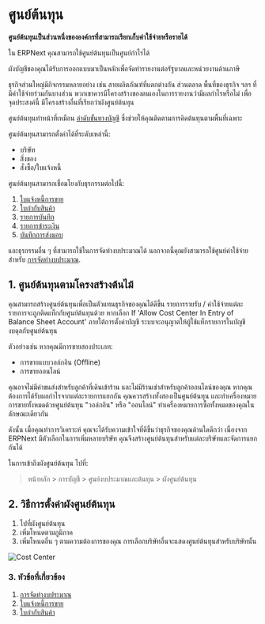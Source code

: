 <!-- add-breadcrumbs -->
# ศูนย์ต้นทุน

**ศูนย์ต้นทุนเป็นส่วนหนึ่งขององค์กรที่สามารถเรียกเก็บค่าใช้จ่ายหรือรายได้**

ใน ERPNext คุณสามารถใช้ศูนย์ต้นทุนเป็นศูนย์กำไรได้

ผังบัญชีของคุณได้รับการออกแบบมาเป็นหลักเพื่อจัดทำรายงานต่อรัฐบาลและหน่วยงานด้านภาษี

ธุรกิจส่วนใหญ่มีกิจกรรมหลายอย่าง เช่น สายผลิตภัณฑ์ที่แตกต่างกัน ส่วนตลาด พื้นที่ของธุรกิจ ฯลฯ ที่มีค่าใช้จ่ายร่วมกันบางส่วน พวกเขาควรมีโครงสร้างของตนเองในการรายงานว่ามีผลกำไรหรือไม่ เพื่อจุดประสงค์นี้ มีโครงสร้างอื่นที่เรียกว่าผังศูนย์ต้นทุน

ศูนย์ต้นทุนทำหน้าที่เหมือน [ลำดับขั้นทางบัญชี](/docs/user/manual/th/accounts/accounting-dimensions) ซึ่งช่วยให้คุณติดตามการคิดต้นทุนตามพื้นที่เฉพาะ

ศูนย์ต้นทุนสามารถตั้งค่าได้ที่ระดับเหล่านี้:

* บริษัท
* สิ่งของ
* สั่งซื้อ/ใบแจ้งหนี้

ศูนย์ต้นทุนสามารถเชื่อมโยงกับธุรกรรมต่อไปนี้:

1. [ใบแจ้งหนี้การขาย](/docs/user/manual/th/accounts/sales-invoice)
1. [ใบกำกับสินค้า](/docs/user/manual/th/accounts/purchase-invoice)
1. [รายการบันทึก](/docs/user/manual/th/accounts/journal-entry)
1. [รายการชำระเงิน](/docs/user/manual/th/accounts/payment-entry)
1. [บันทึกการส่งมอบ](/docs/user/manual/th/stock/delivery-note)

และธุรกรรมอื่น ๆ ที่สามารถใช้ในการจัดทำงบประมาณได้ นอกจากนี้คุณยังสามารถใช้ศูนย์ค่าใช้จ่ายสำหรับ [การจัดทำงบประมาณ](/docs/user/manual/th/accounts/budgeting).

## 1. ศูนย์ต้นทุนตามโครงสร้างต้นไม้

คุณสามารถสร้างศูนย์ต้นทุนเพื่อเป็นตัวแทนธุรกิจของคุณได้ดีขึ้น รายการรายรับ / ค่าใช้จ่ายแต่ละรายการจะถูกติดแท็กกับศูนย์ต้นทุนด้วย หากเลือก If 'Allow Cost Center In Entry of Balance Sheet Account' ภายใต้การตั้งค่าบัญชี ระบบจะอนุญาตให้ผู้ใช้แท็กรายการในบัญชีงบดุลกับศูนย์ต้นทุน

ตัวอย่างเช่น หากคุณมีการขายสองประเภท:

 * การขายแบบวอล์กอิน (Offline)
 * การขายออนไลน์

คุณอาจไม่มีค่าขนส่งสำหรับลูกค้าที่เดินเข้าร้าน และไม่มีร้านเช่าสำหรับลูกค้าออนไลน์ของคุณ หากคุณต้องการได้รับผลกำไรจากแต่ละรายการแยกกัน คุณควรสร้างทั้งสองเป็นศูนย์ต้นทุน และทำเครื่องหมายการขายทั้งหมดด้วยศูนย์ต้นทุน "วอล์กอิน" หรือ "ออนไลน์" ทำเครื่องหมายการซื้อทั้งหมดของคุณในลักษณะเดียวกัน

ดังนั้น เมื่อคุณทำการวิเคราะห์ คุณจะได้รับความเข้าใจที่ดีขึ้นว่าธุรกิจของคุณด้านใดดีกว่า เนื่องจาก ERPNext มีตัวเลือกในการเพิ่มหลายบริษัท คุณจึงสร้างศูนย์ต้นทุนสำหรับแต่ละบริษัทและจัดการแยกกันได้

ในการเข้าถึงผังศูนย์ต้นทุน ไปที่:

> หน้าหลัก > การบัญชี > ศูนย์งบประมาณและต้นทุน > ผังศูนย์ต้นทุน

## 2. วิธีการตั้งค่าผังศูนย์ต้นทุน

1. ไปที่ผังศูนย์ต้นทุน
1. เพิ่มโหนดตามภูมิภาค
1. เพิ่มโหนดอื่น ๆ ตามความต้องการของคุณ
การเลือกบริษัทอื่นจะแสดงศูนย์ต้นทุนสำหรับบริษัทนั้น

<img class="screenshot" alt="Cost Center" src="{{docs_base_url}}/assets/img/accounts/chart-of-cost-center.png"> 

### 3. หัวข้อที่เกี่ยวข้อง
1. [การจัดทำงบประมาณ](/docs/user/manual/th/accounts/budgeting)
1. [ใบแจ้งหนี้การขาย](/docs/user/manual/th/accounts/sales-invoice)
1. [ใบกำกับสินค้า](/docs/user/manual/th/accounts/purchase-invoice)
